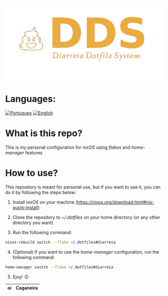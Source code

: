 ![](https://raw.githubusercontent.com/fnxln/dds/main/assets/logo.png)

# Languages:

<a href="https://github.com/fnxln/dds/blob/main/README_PT-BR.md">![Portugues](https://img.shields.io/badge/%F0%9F%87%A7%F0%9F%87%B7-Portugues-green)</a>
<a href="https://github.com/fnxln/dds/">![English](https://img.shields.io/badge/%F0%9F%87%AC%F0%9F%87%A7-English%20Version-blue)</a>

# What is this repo?

This is my personal configuration for *nixOS* using *flakes* and *home-manager* features 

# How to use?

This repository is meant for personal use, but if you want to use it, you can do it by following the steps below:

1. Install *nixOS* on your machine (https://nixos.org/download.html#nix-quick-install)

2. Clone the repository to *~/.dotfiles* on your home directory (or any other directory you want)

3. Run the following command:

```bash
nixos-rebuild switch --flake ~/.dotfiles#diarreia
```
4. (Optional) If you want to use the *home-manager* configuration, run the following command:

```bash
home-manager switch --flake ~/.dotfiles#diarreia
```

5. Ejoy! :D

| oi | Caganeira |
| - | - |

